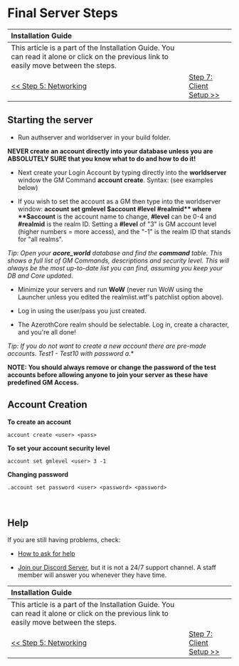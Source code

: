 # Final Server Steps

| Installation Guide | |
| :- | :- |
| This article is a part of the Installation Guide. You can read it alone or click on the previous link to easily move between the steps. |
| [<< Step 5: Networking](networking.md) | [Step 7: Client Setup >>](client-setup.md) |

## Starting the server

- Run authserver and worldserver in your build folder.

**NEVER create an account directly into your database unless you are ABSOLUTELY SURE that you know what to do and how to do it!**

- Next create your Login Account by typing directly into the **worldserver** window the GM Command **account create**. Syntax: (see examples below)

- If you wish to set the account as a GM then type into the worldserver window: **account set gmlevel $account #level #realmid** where **$account** is the account name to change, **#level** can be 0-4 and **#realmid** is the realm ID. Setting a **#level** of "3" is GM account level (higher numbers = more access), and the "-1" is the realm ID that stands for "all realms".

*Tip: Open your **acore_world** database and find the **command** table. This shows a full list of GM Commands, descriptions and security level.*
*This will always be the most up-to-date list you can find, assuming you keep your DB and Core updated.*

- Minimize your servers and run **WoW** (never run WoW using the Launcher unless you edited the realmlist.wtf's patchlist option above).

- Log in using the user/pass you just created.

- The AzerothCore realm should be selectable. Log in, create a character, and you're all done!

*Tip: If you do not want to create a new account there are pre-made accounts.*
*Test1 - Test10 with password a.**

**NOTE: You should always remove or change the password of the test accounts before allowing anyone to join your server as these have predefined GM Access.**

## Account Creation

**To create an account**

```
account create <user> <pass>
```

**To set your account security level**

```
account set gmlevel <user> 3 -1
```

**Changing password**

```
.account set password <user> <password> <password>
```

<br>

## Help

If you are still having problems, check:

* [How to ask for help](How-to-ask-for-help.md)

* [Join our Discord Server](https://discord.gg/gkt4y2x), but it is not a 24/7 support channel. A staff member will answer you whenever they have time.

| Installation Guide | |
| :- | :- |
| This article is a part of the Installation Guide. You can read it alone or click on the previous link to easily move between the steps. |
| [<< Step 5: Networking](networking.md) | [Step 7: Client Setup >>](client-setup.md) |
